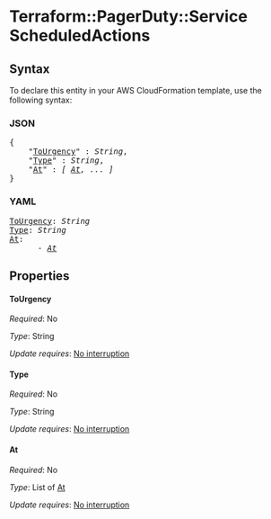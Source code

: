 # Terraform::PagerDuty::Service ScheduledActions

## Syntax

To declare this entity in your AWS CloudFormation template, use the following syntax:

### JSON

<pre>
{
    "<a href="#tourgency" title="ToUrgency">ToUrgency</a>" : <i>String</i>,
    "<a href="#type" title="Type">Type</a>" : <i>String</i>,
    "<a href="#at" title="At">At</a>" : <i>[ <a href="scheduledactions-at.md">At</a>, ... ]</i>
}
</pre>

### YAML

<pre>
<a href="#tourgency" title="ToUrgency">ToUrgency</a>: <i>String</i>
<a href="#type" title="Type">Type</a>: <i>String</i>
<a href="#at" title="At">At</a>: <i>
      - <a href="scheduledactions-at.md">At</a></i>
</pre>

## Properties

#### ToUrgency

_Required_: No

_Type_: String

_Update requires_: [No interruption](https://docs.aws.amazon.com/AWSCloudFormation/latest/UserGuide/using-cfn-updating-stacks-update-behaviors.html#update-no-interrupt)

#### Type

_Required_: No

_Type_: String

_Update requires_: [No interruption](https://docs.aws.amazon.com/AWSCloudFormation/latest/UserGuide/using-cfn-updating-stacks-update-behaviors.html#update-no-interrupt)

#### At

_Required_: No

_Type_: List of <a href="scheduledactions-at.md">At</a>

_Update requires_: [No interruption](https://docs.aws.amazon.com/AWSCloudFormation/latest/UserGuide/using-cfn-updating-stacks-update-behaviors.html#update-no-interrupt)

